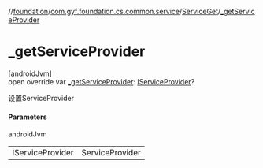 //[foundation](../../../index.md)/[com.gyf.foundation.cs.common.service](../index.md)/[ServiceGet](index.md)/[_getServiceProvider](_get-service-provider.md)

# _getServiceProvider

[androidJvm]\
open override var [_getServiceProvider](_get-service-provider.md): [IServiceProvider](../../com.gyf.foundation.cs.common.service.face/-i-service-provider/index.md)?

设置ServiceProvider

#### Parameters

androidJvm

| | |
|---|---|
| IServiceProvider | ServiceProvider |
